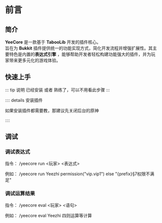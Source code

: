 # 前言

## 简介

**YeeCore** 是一款基于 **TabooLib** 开发的插件核心。
<br>
旨在为 **Bukkit** 插件提供统一的功能实现方式，简化开发流程并增强扩展性。其主要特色是内置的**表达式引擎**
，能够帮助开发者轻松构建功能强大的插件，并为玩家带来更多元化的游戏体验。

## 快速上手

::: tip 说明
已经安装 或者 熟练了，可以不用看此步骤
:::

:::: details 安装插件

如果安装插件都需要教，那建议先关闭后台的原神

::::

## 调试

### 调试表达式

指令：
/yeecore run <玩家> <表达式>

例如：
/yeecore run Yeezhi permission("vip.vip1") else "{prefix}§7权限不满足"

### 调试运算结果

指令：
/yeecore eval <玩家> <语句>

例如：
/yeecore eval Yeezhi 四则运算等计算
